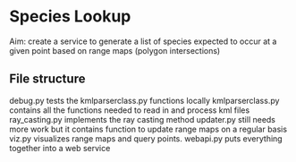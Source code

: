 # Species Lookup
Aim: create a service to generate a list of species expected to occur at a given point based on range maps (polygon intersections)
## File structure
debug.py tests the kmlparserclass.py functions locally
kmlparserclass.py contains all the functions needed to read in and process kml files
ray_casting.py implements the ray casting method
updater.py still needs more work but it contains function to update range maps on a regular basis
viz.py visualizes range maps and query points. 
webapi.py puts everything together into a web service 

